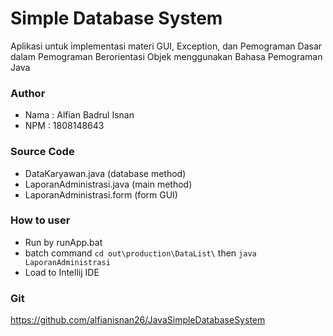 # Simple Database System
Aplikasi untuk implementasi materi GUI, Exception, dan Pemograman Dasar dalam Pemograman Berorientasi Objek menggunakan Bahasa Pemograman Java

### Author
- Nama  : Alfian Badrul Isnan
- NPM   : 1808148643

### Source Code
- DataKaryawan.java (database method)
- LaporanAdministrasi.java (main method)
- LaporanAdministrasi.form (form GUI)

### How to user
- Run by runApp.bat
- batch command `cd out\production\DataList\` then `java LaporanAdministrasi`
- Load to Intellij IDE

### Git
https://github.com/alfianisnan26/JavaSimpleDatabaseSystem